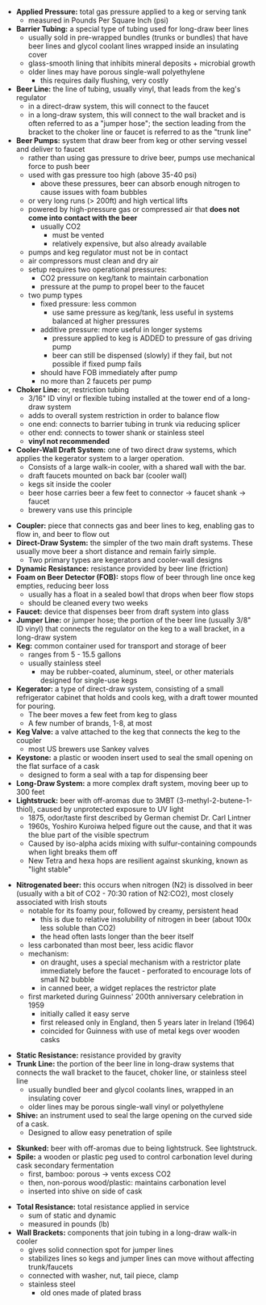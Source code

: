 - **Applied Pressure:** total gas pressure applied to a keg or serving tank
	- measured in Pounds Per Square Inch (psi)
- **Barrier Tubing:** a special type of tubing used for long-draw beer lines
	- usually sold in pre-wrapped bundles (trunks or bundles) that have beer lines and glycol coolant lines  wrapped inside an insulating cover
	- glass-smooth lining that inhibits mineral deposits + microbial growth
	- older lines may have porous single-wall polyethylene
		- this requires daily flushing, very costly
- **Beer Line:** the line of tubing, usually vinyl, that leads from the keg's regulator
	- in a direct-draw system, this will connect to the faucet
	- in a long-draw system, this will connect to the wall bracket and is often referred to as a "jumper hose"; the section leading from the bracket to the choker line or faucet is referred to as the "trunk line"
- **Beer Pumps:** system that draw beer from keg or other serving vessel and deliver to faucet
	- rather than using gas pressure to drive beer, pumps use mechanical force to push beer
	- used with gas pressure too high (above 35-40 psi)
		- above these pressures, beer can absorb enough nitrogen to cause issues with foam bubbles
	- or very long runs (> 200ft) and high vertical lifts
	- powered by high-pressure gas or compressed air that **does not come into contact with the beer**
		- usually CO2
			- must be vented
			- relatively expensive, but also already available
	- pumps and keg regulator must not be in contact
	- air compressors must clean and dry air
	- setup requires two operational pressures:
		- CO2 pressure on keg/tank to maintain carbonation
		- pressure at the pump to propel beer to the faucet
	- two pump types
		- fixed pressure: less common
			- use same pressure as keg/tank, less useful in systems balanced at higher pressures
		- additive pressure: more useful in longer systems
			- pressure applied to keg is ADDED to pressure of gas driving pump
			- beer can still be dispensed (slowly) if they fail, but not possible if fixed pump fails
		- should have FOB immediately after pump
		- no more than 2 faucets per pump
- **Choker Line:** or, restriction tubing
	- 3/16" ID vinyl or flexible tubing installed at the tower end of a long-draw system
	- adds to overall system restriction in order to balance flow
	- one end: connects to barrier tubing in trunk via reducing splicer
	- other end: connects to tower shank or stainless steel
	- **vinyl not recommended**
- **Cooler-Wall Draft System:** one of two direct draw systems, which applies the kegerator system to a larger operation.
	* Consists of a large walk-in cooler, with a shared wall with the bar. 
	* draft faucets mounted on back bar (cooler wall)
	* kegs sit inside the cooler
	* beer hose carries beer a few feet to connector -> faucet shank -> faucet
	* brewery vans use this principle
* **Coupler:** piece that connects gas and beer lines to keg, enabling gas to flow in, and beer to flow out
* **Direct-Draw System:** the simpler of the two main draft systems. These usually move beer a short distance and remain fairly simple.
	* Two primary types are kegerators and cooler-wall designs
* **Dynamic Resistance:** resistance provided by beer line (friction)
* **Foam on Beer Detector (FOB):** stops flow of beer through line once keg empties, reducing beer loss
	* usually has a float in a sealed bowl that drops when beer flow stops
	* should be cleaned every two weeks
* **Faucet:** device that dispenses beer from draft system into glass
* **Jumper Line:** or jumper hose; the portion of the beer line (usually 3/8" ID vinyl) that connects the regulator on the keg to a wall bracket, in a long-draw system
* **Keg:** common container used for transport and storage of beer
	* ranges from 5 - 15.5 gallons
	* usually stainless steel
		* may be rubber-coated, aluminum, steel, or other materials designed for single-use kegs
* **Kegerator:** a type of direct-draw system, consisting of a small refrigerator cabinet that holds and cools keg, with a draft tower mounted for pouring.
	* The beer moves a few feet from keg to glass
	* A few number of brands, 1-8, at most
* **Keg Valve:** a valve attached to the keg that connects the keg to the coupler
	* most US brewers use Sankey valves
* **Keystone:** a plastic or wooden insert used to seal the small opening on the flat surface of a cask
	* designed to form a seal with a tap for dispensing beer
* **Long-Draw System:** a more complex draft system, moving beer up to 300 feet
* **Lightstruck:** beer with off-aromas due to 3MBT (3-methyl-2-butene-1-thiol), caused by unprotected exposure to UV light
	* 1875, odor/taste first described by German chemist Dr. Carl Lintner
	* 1960s, Yoshiro Kuroiwa helped figure out the cause, and that it was the blue part of the visible spectrum
	* Caused by iso-alpha acids mixing with sulfur-containing compounds when light breaks them off
	* New Tetra and hexa hops are resilient against skunking, known as "light stable"
- **Nitrogenated beer:** this occurs when nitrogen (N2) is dissolved in beer (usually with a bit of CO2 - 70:30 ration of N2:CO2), most closely associated with Irish stouts
	* notable for its foamy pour, followed by creamy, persistent head 
		* this is due to relative insolubility of nitrogen in beer (about 100x less soluble than CO2)
		* the head often lasts longer than the beer itself
	* less carbonated than most beer, less acidic flavor
	* mechanism:
		* on draught, uses a special mechanism with a restrictor plate immediately before the faucet - perforated to encourage lots of small N2 bubble
		* in canned beer, a widget replaces the restrictor plate
	* first marketed during Guinness' 200th anniversary celebration in 1959
		* initially called it easy serve
		* first released only in England, then 5 years later in Ireland (1964)
		* coincided for Guinness with use of metal kegs over wooden casks
* **Static Resistance:** resistance provided by gravity
* **Trunk Line:** the portion of the beer line in long-draw systems that connects the wall bracket to the faucet, choker line, or stainless steel line
	* usually bundled beer and glycol coolants lines, wrapped in an insulating cover
	* older lines may be porous single-wall vinyl or polyethylene
* **Shive:** an instrument used to seal the large opening on the curved side of a cask.
	* Designed to allow easy penetration of spile
- **Skunked:** beer with off-aromas due to being lightstruck. See lightstruck.
- **Spile:** a wooden or plastic peg used to control carbonation level during cask secondary fermentation
	* first, bamboo: porous -> vents excess CO2
	* then, non-porous wood/plastic: maintains carbonation level
	* inserted into shive on side of cask
* **Total Resistance:** total resistance applied in service
	* sum of static and dynamic
	* measured in pounds (lb)
* **Wall Brackets:** components that join tubing in a long-draw walk-in cooler
	* gives solid connection spot for jumper lines
	* stabilizes lines so kegs and jumper lines can move without affecting trunk/faucets
	* connected with washer, nut, tail piece, clamp
	* stainless steel
		* old ones made of plated brass